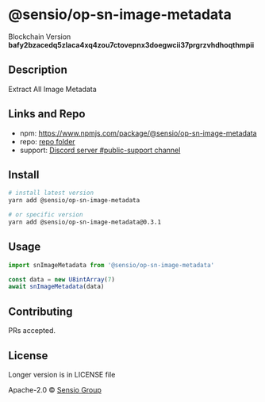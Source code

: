 # @sensio/op-sn-image-metadata

Blockchain Version **bafy2bzacedq5zlaca4xq4zou7ctovepnx3doegwcii37prgrzvhdhoqthmpii**

## Description

Extract All Image Metadata

## Links and Repo

- npm: https://www.npmjs.com/package/@sensio/op-sn-image-metadata
- repo: [repo folder](https://gitlab.com/sensio_group/network-js/-/tree/master/operations/snImageMetadata)
- support: [Discord server #public-support channel](https://discord.gg/RQ9g29y)

## Install

```sh
# install latest version
yarn add @sensio/op-sn-image-metadata

# or specific version
yarn add @sensio/op-sn-image-metadata@0.3.1
```

## Usage

```ts
import snImageMetadata from '@sensio/op-sn-image-metadata'

const data = new U8intArray(7)
await snImageMetadata(data)
```

## Contributing

PRs accepted.

## License

Longer version is in LICENSE file

Apache-2.0 © [Sensio Group](https://sensio.group)
